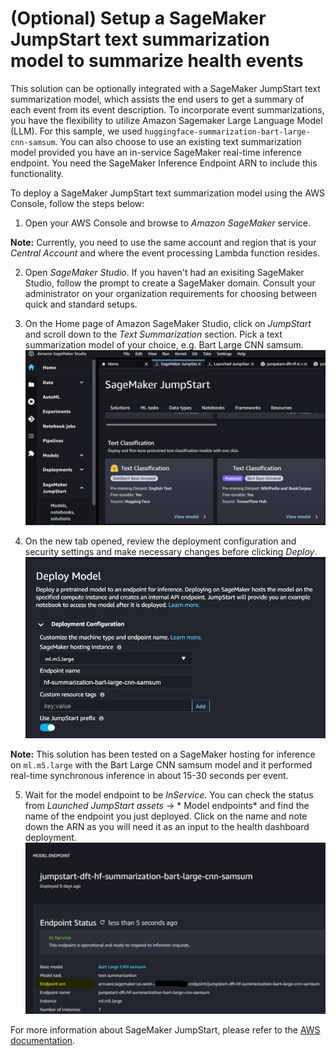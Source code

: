 # (Optional) Setup a SageMaker JumpStart text summarization model to summarize health events

This solution can be optionally integrated with a SageMaker JumpStart text summarization model, which assists the end users to get a summary of each event from its event description. To incorporate event summarizations, you have the flexibility to utilize Amazon Sagemaker Large Language Model (LLM). For this sample, we used `huggingface-summarization-bart-large-cnn-samsum`. You can also choose to use an existing text summarization model provided you have an in-service SageMaker real-time inference endpoint. You need the SageMaker Inference Endpoint ARN to include this functionality.

To deploy a SageMaker JumpStart text summarization model using the AWS Console, follow the steps below:

1. Open your AWS Console and browse to *Amazon SageMaker* service.

**Note:** Currently, you need to use the same account and region that is your _Central Account_ and where the event processing Lambda function resides.

2. Open *SageMaker Studio*. If you haven't had an exisiting SageMaker Studio, follow the prompt to create a SageMaker domain. Consult your administrator on your organization requirements for choosing between quick and standard setups.

3. On the Home page of Amazon SageMaker Studio, click on *JumpStart* and scroll down to the _Text Summarization_ section. Pick a text summarization model of your choice, e.g. Bart Large CNN samsum.
![ALT](img/sagemakerJumpstart.jpg)

4. On the new tab opened, review the deployment configuration and security settings and make necessary changes before clicking *Deploy*. 
![ALT](img/sagemakerJumpstartDeployModel.jpg)

**Note:** This solution has been tested on a SageMaker hosting for inference on `ml.m5.large` with the Bart Large CNN samsum model and it performed real-time synchronous inference in about 15-30 seconds per event.

5. Wait for the model endpoint to be _InService_. You can check the status from *Launched JumpStart assets* -> * Model endpoints* and find the name of the endpoint you just deployed. Click on the name and note down the ARN as you will need it as an input to the health dashboard deployment.
![ALT](img/sagemakerJumpstartEndpoint.jpg)

For more information about SageMaker JumpStart, please refer to the [AWS documentation](https://docs.aws.amazon.com/sagemaker/latest/dg/studio-jumpstart.html).